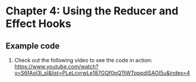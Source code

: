 # Chapter 4: Using the Reducer and Effect Hooks

## Example code

1. Check out the following video to see the code in  action:
https://www.youtube.com/watch?v=S6fAol3l_sI&list=PLeLcvrwLe187GQf0pQTtWTpppdjSAOI5u&index=4



